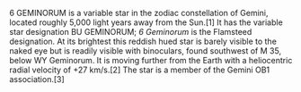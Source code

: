 6 GEMINORUM is a variable star in the zodiac constellation of Gemini, located roughly 5,000 light years away from the Sun.[1] It has the variable star designation BU GEMINORUM; _6 Geminorum_ is the Flamsteed designation. At its brightest this reddish hued star is barely visible to the naked eye but is readily visible with binoculars, found southwest of M 35, below WY Geminorum. It is moving further from the Earth with a heliocentric radial velocity of +27 km/s.[2] The star is a member of the Gemini OB1 association.[3]
